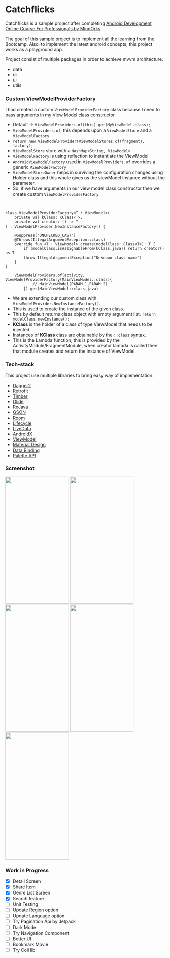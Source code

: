 # Catchflicks
Catchflicks is a sample project after completing [Android Development Online Course For Professionals by MindOrks](https://bootcamp.mindorks.com/). 

The goal of this sample project is to implement all the learning from the Bootcamp. Also, to implement the latest android concepts, this project works as a playground app.

Project consist of multiple packages in order to achieve mvvm architecture.
* data
* di
* ui
* utils

### Custom ViewModelProviderFactory
I had created a custom `ViewModelProviderFactory` class because I need to pass arguments in my View Model class constructor. 

- Default -> `ViewModelProviders.of(this).get(MyViewModel.class);`
- `ViewModelProviders.of`, this depends upon a `ViewModelStore` and a `ViewModelFactory`
- `return new ViewModelProvider(ViewModelStores.of(fragment), factory);`
- `ViewModelStore` store with a `HashMap<String, ViewModel>`
- `ViewModelFactory` is using reflection to instantiate the ViewModel
- `AndroidViewModelFactory` used in `ViewModelProviders.of` overrides a generic `ViewModelFactory`
- `ViewModelStoreOwner` helps in surviving the configuration changes using Holder class and this whole gives us the viewModel instance without the parameter.
- So, if we have arguments in our view model class constructor then we create custom `ViewModelProviderFactory`.

<br>

```
class ViewModelProviderFactory<T : ViewModel>(
    private val kClass: KClass<T>,
    private val creator: () -> T
) : ViewModelProvider.NewInstanceFactory() {

    @Suppress("UNCHECKED_CAST")
    @Throws(IllegalArgumentException::class)
    override fun <T : ViewModel> create(modelClass: Class<T>): T {
        if (modelClass.isAssignableFrom(kClass.java)) return creator() as T
        throw IllegalArgumentException("Unknown class name")
    }
}
```

```
    ViewModelProviders.of(activity, ViewModelProviderFactory(MainViewModel::class){
            // MainViewModel(PARAM_1,PARAM_2)
        }).get(MainViewModel::class.java)
```

- We are extending our custom class with `ViewModelProvider.NewInstanceFactory()`.
- This is used to create the instance of the given class. 
- This by default returns class object with empty argument list. `return modelClass.newInstance();`
- **KClass** is the holder of a class of type ViewModel that needs to be injected.
- Instances of **KClass** class are obtainable by the `::class` syntax.
- This is the Lambda function, this is provided by the ActivityModule/FragmentModule, when creator lambda is called then that module creates and return the instance of ViewModel.


### Tech-stack
This project use multiple libraries to bring easy way of implementation.
* [Dagger2](https://dagger.dev/)
* [Retrofit](https://square.github.io/retrofit/)
* [Timber](https://github.com/JakeWharton/timber)
* [Glide](https://github.com/bumptech/glide)
* [RxJava](https://github.com/ReactiveX/RxJava)
* [GSON](https://github.com/google/gson)
* [Room](https://developer.android.com/topic/libraries/architecture/room)
* [Lifecycle](https://developer.android.com/topic/libraries/architecture/lifecycle)
* [LiveData](https://developer.android.com/topic/libraries/architecture/livedata)
* [AndroidX](https://developer.android.com/jetpack/androidx)
* [ViewModel](https://developer.android.com/topic/libraries/architecture/viewmodel)
* [Material Design](https://material.io/develop/android/)
* [Data Binding](https://developer.android.com/topic/libraries/data-binding)
* [Palette API](https://developer.android.com/training/material/palette-colors)

### Screenshot
<p float="left">
<img src="https://raw.github.com/anandwana001/catchflicks/master/screenshot/first_screenshot.jpg" width="200" height="400" /> 
<img src="https://raw.github.com/anandwana001/catchflicks/master/screenshot/update_screenshot.jpg" width="200" height="400" />
<img src="https://raw.github.com/anandwana001/catchflicks/master/screenshot/detail_screen.jpg" width="200" height="400" />
<img src="https://raw.github.com/anandwana001/catchflicks/master/screenshot/search_frag.jpg" width="200" height="400" />
<img src="https://raw.github.com/anandwana001/catchflicks/master/screenshot/search_result.jpg" width="200" height="400" />
</p>

### Work in Progress
- [x] Detail Screen
- [x] Share Item
- [x] Genre List Screen
- [x] Search feature
- [ ] Unit Testing
- [ ] Update Region option
- [ ] Update Language option
- [ ] Try Pagination Api by Jetpack
- [ ] Dark Mode
- [ ] Try Navigation Component
- [ ] Better UI
- [ ] Bookmark Movie
- [ ] Try Coil lib

